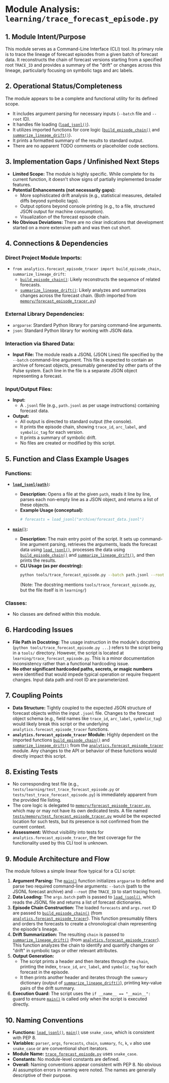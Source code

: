 # Module Analysis: `learning/trace_forecast_episode.py`

## 1. Module Intent/Purpose

This module serves as a Command-Line Interface (CLI) tool. Its primary role is to trace the lineage of forecast episodes from a given batch of forecast data. It reconstructs the chain of forecast versions starting from a specified root `TRACE_ID` and provides a summary of the "drift" or changes across this lineage, particularly focusing on symbolic tags and arc labels.

## 2. Operational Status/Completeness

The module appears to be a complete and functional utility for its defined scope.
- It includes argument parsing for necessary inputs (`--batch` file and `--root` ID).
- It handles file loading ([`load_jsonl()`](learning/trace_forecast_episode.py:12)).
- It utilizes imported functions for core logic ([`build_episode_chain()`](memory/forecast_episode_tracer.py:1) and [`summarize_lineage_drift()`](memory/forecast_episode_tracer.py:1)).
- It prints a formatted summary of the results to standard output.
- There are no apparent TODO comments or placeholder code sections.

## 3. Implementation Gaps / Unfinished Next Steps

- **Limited Scope:** The module is highly specific. While complete for its current function, it doesn't show signs of partially implemented broader features.
- **Potential Enhancements (not necessarily gaps):**
    - More sophisticated drift analysis (e.g., statistical measures, detailed diffs beyond symbolic tags).
    - Output options beyond console printing (e.g., to a file, structured JSON output for machine consumption).
    - Visualization of the forecast episode chain.
- **No Obvious Deviations:** There are no clear indications that development started on a more extensive path and was then cut short.

## 4. Connections & Dependencies

### Direct Project Module Imports:
- `from analytics.forecast_episode_tracer import build_episode_chain, summarize_lineage_drift`:
    - [`build_episode_chain()`](memory/forecast_episode_tracer.py:1): Likely reconstructs the sequence of related forecasts.
    - [`summarize_lineage_drift()`](memory/forecast_episode_tracer.py:1): Likely analyzes and summarizes changes across the forecast chain.
    (Both imported from [`memory/forecast_episode_tracer.py`](memory/forecast_episode_tracer.py))

### External Library Dependencies:
- `argparse`: Standard Python library for parsing command-line arguments.
- `json`: Standard Python library for working with JSON data.

### Interaction via Shared Data:
- **Input File:** The module reads a JSONL (JSON Lines) file specified by the `--batch` command-line argument. This file is expected to contain an archive of forecast objects, presumably generated by other parts of the Pulse system. Each line in the file is a separate JSON object representing a forecast.

### Input/Output Files:
- **Input:**
    - A `.jsonl` file (e.g., `path.jsonl` as per usage instructions) containing forecast data.
- **Output:**
    - All output is directed to standard output (the console).
    - It prints the episode chain, showing `trace_id`, `arc_label`, and `symbolic_tag` for each version.
    - It prints a summary of symbolic drift.
    - No files are created or modified by this script.

## 5. Function and Class Example Usages

### Functions:

- **[`load_jsonl(path)`](learning/trace_forecast_episode.py:12):**
    - **Description:** Opens a file at the given `path`, reads it line by line, parses each non-empty line as a JSON object, and returns a list of these objects.
    - **Example Usage (conceptual):**
      ```python
      # forecasts = load_jsonl("archive/forecast_data.jsonl")
      ```

- **[`main()`](learning/trace_forecast_episode.py:16):**
    - **Description:** The main entry point of the script. It sets up command-line argument parsing, retrieves the arguments, loads the forecast data using [`load_jsonl()`](learning/trace_forecast_episode.py:12), processes the data using [`build_episode_chain()`](memory/forecast_episode_tracer.py:1) and [`summarize_lineage_drift()`](memory/forecast_episode_tracer.py:1), and then prints the results.
    - **CLI Usage (as per docstring):**
      ```bash
      python tools/trace_forecast_episode.py --batch path.jsonl --root TRACE_ID
      ```
      (Note: The docstring mentions `tools/trace_forecast_episode.py`, but the file itself is in `learning/`)

### Classes:
- No classes are defined within this module.

## 6. Hardcoding Issues

- **File Path in Docstring:** The usage instruction in the module's docstring (`python tools/trace_forecast_episode.py ...`) refers to the script being in a `tools/` directory. However, the script is located at `learning/trace_forecast_episode.py`. This is a minor documentation inconsistency rather than a functional hardcoding issue.
- **No other significant hardcoded paths, secrets, or magic numbers** were identified that would impede typical operation or require frequent changes. Input data path and root ID are parameterized.

## 7. Coupling Points

- **Data Structure:** Tightly coupled to the expected JSON structure of forecast objects within the input `.jsonl` file. Changes to the forecast object schema (e.g., field names like `trace_id`, `arc_label`, `symbolic_tag`) would likely break this script or the underlying `analytics.forecast_episode_tracer` functions.
- **`analytics.forecast_episode_tracer` Module:** Highly dependent on the imported functions [`build_episode_chain()`](memory/forecast_episode_tracer.py:1) and [`summarize_lineage_drift()`](memory/forecast_episode_tracer.py:1) from the [`analytics.forecast_episode_tracer`](memory/forecast_episode_tracer.py) module. Any changes to the API or behavior of these functions would directly impact this script.

## 8. Existing Tests

- No corresponding test file (e.g., `tests/learning/test_trace_forecast_episode.py` or `tests/test_trace_forecast_episode.py`) is immediately apparent from the provided file listing.
- The core logic is delegated to [`memory/forecast_episode_tracer.py`](memory/forecast_episode_tracer.py), which may or may not have its own dedicated tests. A file named [`tests/memory/test_forecast_episode_tracer.py`](tests/memory/test_forecast_episode_tracer.py) would be the expected location for such tests, but its presence is not confirmed from the current context.
- **Assessment:** Without visibility into tests for `analytics.forecast_episode_tracer`, the test coverage for the functionality used by this CLI tool is unknown.

## 9. Module Architecture and Flow

The module follows a simple linear flow typical for a CLI script:
1.  **Argument Parsing:** The [`main()`](learning/trace_forecast_episode.py:16) function initializes `argparse` to define and parse two required command-line arguments: `--batch` (path to the JSONL forecast archive) and `--root` (the `TRACE_ID` to start tracing from).
2.  **Data Loading:** The `args.batch` path is passed to [`load_jsonl()`](learning/trace_forecast_episode.py:12), which reads the JSONL file and returns a list of forecast dictionaries.
3.  **Episode Chain Construction:** The loaded `forecasts` and `args.root` ID are passed to [`build_episode_chain()`](memory/forecast_episode_tracer.py:1) (from [`analytics.forecast_episode_tracer`](memory/forecast_episode_tracer.py)). This function presumably filters and orders the forecasts to create a chronological chain representing the episode's lineage.
4.  **Drift Summarization:** The resulting `chain` is passed to [`summarize_lineage_drift()`](memory/forecast_episode_tracer.py:1) (from [`analytics.forecast_episode_tracer`](memory/forecast_episode_tracer.py)). This function analyzes the chain to identify and quantify changes or "drift" in symbolic tags or other relevant attributes.
5.  **Output Generation:**
    - The script prints a header and then iterates through the `chain`, printing the index, `trace_id`, `arc_label`, and `symbolic_tag` for each forecast in the episode.
    - It then prints another header and iterates through the `summary` dictionary (output of [`summarize_lineage_drift()`](memory/forecast_episode_tracer.py:1)), printing key-value pairs of the drift summary.
6.  **Execution Guard:** The script uses the `if __name__ == "__main__":` guard to ensure [`main()`](learning/trace_forecast_episode.py:16) is called only when the script is executed directly.

## 10. Naming Conventions

- **Functions:** [`load_jsonl()`](learning/trace_forecast_episode.py:12), [`main()`](learning/trace_forecast_episode.py:16) use `snake_case`, which is consistent with PEP 8.
- **Variables:** `parser`, `args`, `forecasts`, `chain`, `summary`, `fc`, `k`, `v` also use `snake_case` or are conventional short iterators.
- **Module Name:** [`trace_forecast_episode.py`](learning/trace_forecast_episode.py) uses `snake_case`.
- **Constants:** No module-level constants are defined.
- **Overall:** Naming conventions appear consistent with PEP 8. No obvious AI assumption errors in naming were noted. The names are generally descriptive of their purpose.